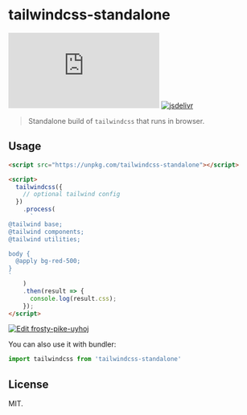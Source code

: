 # tailwindcss-standalone

[![unpkg size](https://badgen.net/badgesize/normal/https/unpkg.com/tailwindcss-standalone/dist/index.js)](https://unpkg.com/tailwindcss-standalone/) [![jsdelivr](https://badgen.net/jsdelivr/hits/npm/tailwindcss-standalone)](https://www.jsdelivr.com/package/npm/tailwindcss-standalone)

> Standalone build of `tailwindcss` that runs in browser.

## Usage

```html
<script src="https://unpkg.com/tailwindcss-standalone"></script>

<script>
  tailwindcss({
    // optional tailwind config
  })
    .process(
      `
@tailwind base;
@tailwind components;
@tailwind utilities;

body {
  @apply bg-red-500;
}
`
    )
    .then(result => {
      console.log(result.css);
    });
</script>
```

[![Edit frosty-pike-uyhoj](https://codesandbox.io/static/img/play-codesandbox.svg)](https://codesandbox.io/s/frosty-pike-uyhoj?fontsize=14&hidenavigation=1&theme=dark)

You can also use it with bundler:

```js
import tailwindcss from 'tailwindcss-standalone'
```

## License

MIT.
